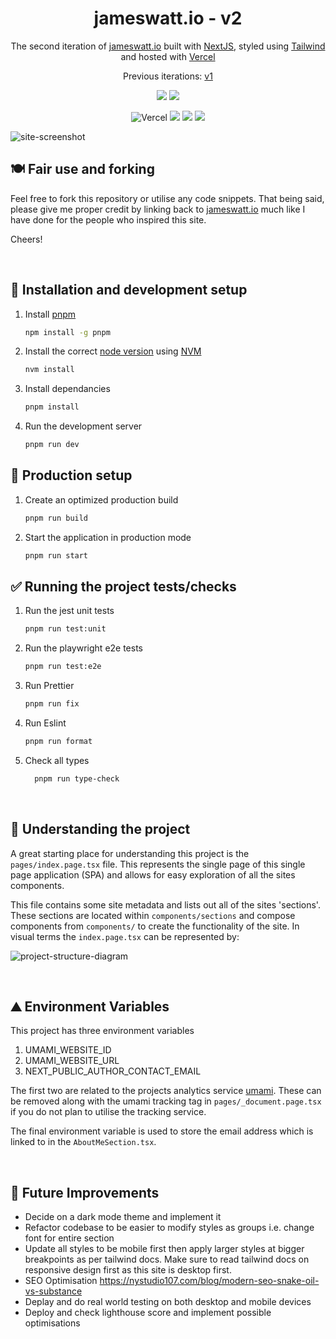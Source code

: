 <h1 align="center">
  jameswatt.io - v2
</h1>

<p align="center">
  The second iteration of <a href="https://jameswatt.io" target="_blank">jameswatt.io</a> built with <a href="https://nextjs.org/" target="_blank">NextJS</a>, styled using <a href="https://tailwindcss.com/" target="_blank">Tailwind</a> and hosted with <a href="https://vercel.com/" target="_blank">Vercel</a>
</p>

<p align="center">
  Previous iterations:
  <a href="https://github.com/Hiccup246/jameswatt" target="_blank">v1</a>
</p>

<div align="center">

![](https://img.shields.io/github/license/Hiccup246/james-watt-fresh)
![](https://img.shields.io/github/languages/code-size/Hiccup246/james-watt-fresh)

</div>
<div align="center">

![Vercel](https://therealsujitk-vercel-badge.vercel.app/?app=james-watt)
![](https://img.shields.io/github/workflow/status/Hiccup246/james-watt-fresh/e2e-tests)
![](https://img.shields.io/github/workflow/status/Hiccup246/james-watt-fresh/unit-tests)
![](https://img.shields.io/github/workflow/status/Hiccup246/james-watt-fresh/style-check)

</div>

![site-screenshot](https://raw.githubusercontent.com/hiccup246/james-watt-fresh/public/site-screenshot.webp)

## 🍽️ Fair use and forking

Feel free to fork this repository or utilise any code snippets. That being said, please give me proper credit by linking back to [jameswatt.io](https://www.jameswatt.io) much like I have done for the people who inspired this site.

Cheers!

<br>

## 🧱 Installation and development setup

1. Install [pnpm](https://pnpm.io/)
   ```sh
   npm install -g pnpm
   ```
2. Install the correct [node version](https://nextjs.org/docs/getting-started) using [NVM](https://github.com/nvm-sh/nvm)
   ```sh
   nvm install
   ```
3. Install dependancies
   ```sh
   pnpm install
   ```
4. Run the development server
   ```sh
   pnpm run dev
   ```

## 🏁 Production setup

1. Create an optimized production build
   ```sh
   pnpm run build
   ```
2. Start the application in production mode
   ```sh
   pnpm run start
   ```

## ✅ Running the project tests/checks

1. Run the jest unit tests
   ```sh
   pnpm run test:unit
   ```
2. Run the playwright e2e tests
   ```sh
   pnpm run test:e2e
   ```
3. Run Prettier
   ```sh
   pnpm run fix
   ```
4. Run Eslint
   ```sh
   pnpm run format
   ```
5. Check all types
   ```sh
     pnpm run type-check
   ```

<br>

## 🧠 Understanding the project

A great starting place for understanding this project is the `pages/index.page.tsx` file. This represents the single page of this single page application (SPA) and allows for easy exploration of all the sites components.

This file contains some site metadata and lists out all of the sites 'sections'. These sections are located within `components/sections` and compose components from `components/` to create the functionality of the site. In visual terms the `index.page.tsx` can be represented by:

![project-structure-diagram](https://raw.githubusercontent.com/hiccup246/james-watt-fresh/public/project-structure-diagram.webp)

<br>

## ⛰️ Environment Variables

This project has three environment variables

1. UMAMI_WEBSITE_ID
2. UMAMI_WEBSITE_URL
3. NEXT_PUBLIC_AUTHOR_CONTACT_EMAIL

The first two are related to the projects analytics service [umami](https://umami.is/). These can be removed along with the umami tracking tag in `pages/_document.page.tsx` if you do not plan to utilise the tracking service.

The final environment variable is used to store the email address which is linked to in the `AboutMeSection.tsx`.

<br>

## 🌄 Future Improvements

- Decide on a dark mode theme and implement it
- Refactor codebase to be easier to modify styles as groups i.e. change font for entire section
- Update all styles to be mobile first then apply larger styles at bigger breakpoints as per tailwind docs. Make sure to read tailwind docs on responsive design first as this site is desktop first.
- SEO Optimisation https://nystudio107.com/blog/modern-seo-snake-oil-vs-substance
- Deplay and do real world testing on both desktop and mobile devices
- Deploy and check lighthouse score and implement possible optimisations
